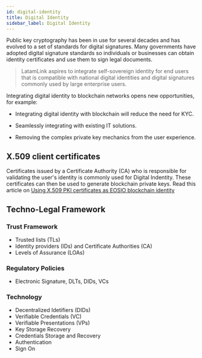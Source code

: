 ```yaml
---
id: digital-identity
title: Digital Identity
sidebar_label: Digital Identity
---
```


Public key cryptography has been in use for several decades and has evolved to a set of standards for digital signatures. Many governments have adopted digital signature standards so individuals or businesses can obtain identity certificates and use them to sign legal documents.

> LatamLink aspires to integrate self-sovereign identity for end users that is compatible with national digital identities and digital signatures commonly used by large enterprise users.

Integrating digital identity to blockchain networks opens new opportunities, for example: 

- Integrating digital identity with blockchain will reduce the need for KYC.

- Seamlessly integrating with existing IT solutions.

- Removing the complex private key mechanics from the user experience.


## X.509 client certificates 

Certificates issued by a Certificate Authority (CA) who is responsible for validating the user's identity is commonly used for Digital Indentity. These certificates can then be used to generate blockchain private keys. Read this article on  [Using X.509 PKI certificates as EOSIO blockchain identity](https://github.com/cc32d9/cc32d9_ideas_for_EOSIO/blob/master/X509_Certificates_as_EOSIO_id.md)

## Techno-Legal Framework

### Trust Framework
- Trusted lists (TLs)
- Identity providers (IDs) and Certificate Authorities (CA)
- Levels of Assurance (LOAs)

### Regulatory Policies
- Electronic Signature, DLTs, DIDs, VCs

### Technology
- Decentralized Idetifiers (DIDs)
- Verifiable Credentials (VC)
- Verifiable Presentations (VPs)
- Key Storage Recovery
- Credentials Storage and Recovery
- Authentication
- Sign On 